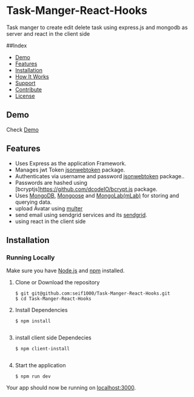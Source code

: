 # Task-Manger-React-Hooks
Task manger to create edit delete task using express.js and mongodb as server and react in the client side


##Index

+ [Demo](#demo)
+ [Features](#features)
+ [Installation](#installation)
+ [How It Works](#how-it-works)
+ [Support](#support)
+ [Contribute](#contribute)
+ [License](#license)

## Demo<a name="demo"></a>
Check [Demo](https://immense-coast-59384.herokuapp.com/)


## Features<a name="features"></a>
+ Uses Express as the application Framework.
+ Manages jwt Token [jsonwebtoken](https://github.com/auth0/node-jsonwebtoken) package.
+ Authenticates via username and password [jsonwebtoken](https://github.com/auth0/node-jsonwebtoken) package..
+ Passwords are hashed using [bcryptjs]https://github.com/dcodeIO/bcrypt.js package.
+ Uses [MongoDB](https://github.com/mongodb/mongo), [Mongoose](https://github.com/Automattic/mongoose) and [MongoLab(mLab)](https://mlab.com/) for storing and querying data.
+ upload Avatar using [multer](https://github.com/expressjs/multer)
+ send email using sendgrid services and its [sendgrid](https://github.com/sendgrid/sendgrid-nodejs).
+ using react in the client side


## Installation<a name="installation"></a>
### Running Locally
Make sure you have [Node.js](https://nodejs.org/) and [npm](https://www.npmjs.com/) installed.

1. Clone or Download the repository

	```
	$ git git@github.com:seif1000/Task-Manger-React-Hooks.git
	$ cd Task-Manger-React-Hooks
	```
2. Install Dependencies

	```
	$ npm install 
  
	```
 3. install client side Dependecies
 	```
	$ npm client-install
  
	```
 

4. Start the application

	```
	$ npm run dev
	```
Your app should now be running on [localhost:3000](http://localhost:3000/).
